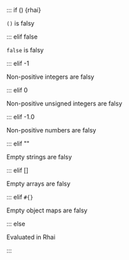 ::: if () {rhai}

`()` is falsy

::: elif false

`false` is falsy

::: elif -1

Non-positive integers are falsy

::: elif 0

Non-positive unsigned integers are falsy

::: elif -1.0

Non-positive numbers are falsy

::: elif ""

Empty strings are falsy

::: elif []

Empty arrays are falsy

::: elif `#{}`

Empty object maps are falsy

::: else

Evaluated in Rhai

:::
